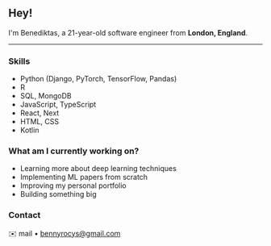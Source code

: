 ## **Hey!**  

I'm Benediktas, a 21-year-old software engineer from **London, England**.

---

### Skills

- Python (Django, PyTorch, TensorFlow, Pandas)
- R
- SQL, MongoDB
- JavaScript, TypeScript
- React, Next
- HTML, CSS 
- Kotlin


### What am I currently working on?
- Learning more about deep learning techniques
- Implementing ML papers from scratch
- Improving my personal portfolio
- Building something big

### Contact

✉️ mail • [bennyrocys@gmail.com](mailto:bennyrocys@gmail.com)  
